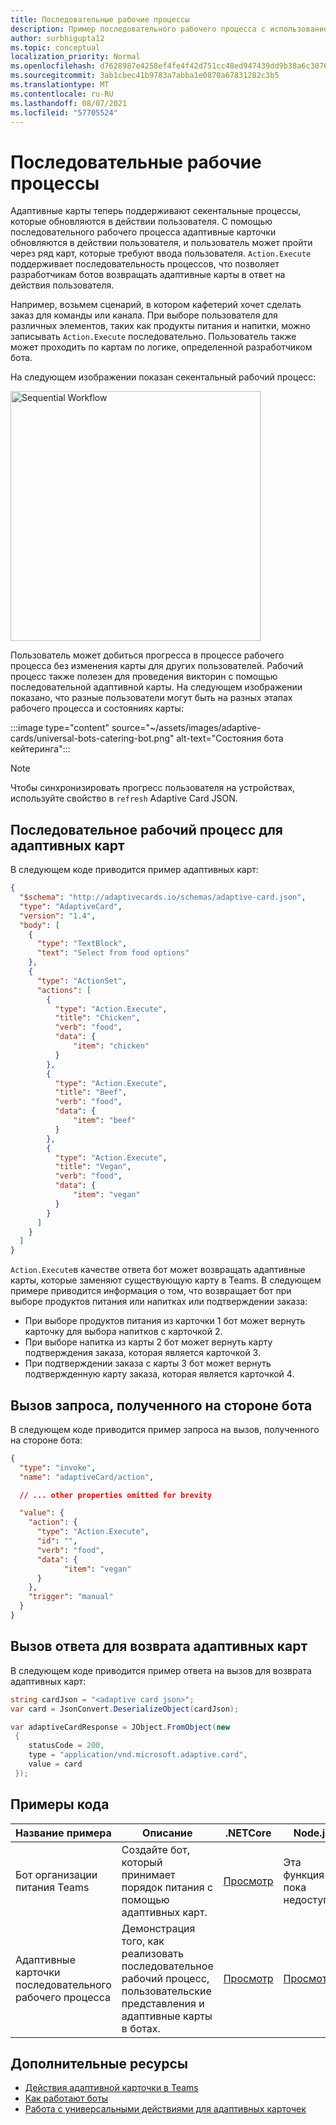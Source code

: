 ```yaml
---
title: Последовательные рабочие процессы
description: Пример последовательного рабочего процесса с использованием универсальных действий
author: surbhigupta12
ms.topic: conceptual
localization_priority: Normal
ms.openlocfilehash: d7628987e4258ef4fe4f42d751cc48ed947439dd9b38a6c30769b58e8b6e7e85
ms.sourcegitcommit: 3ab1cbec41b9783a7abba1e0870a67831282c3b5
ms.translationtype: MT
ms.contentlocale: ru-RU
ms.lasthandoff: 08/07/2021
ms.locfileid: "57705524"
---
```

# <a name="sequential-workflows"></a>Последовательные рабочие процессы

Адаптивные карты теперь поддерживают секентальные процессы, которые обновляются в действии пользователя. С помощью последовательного рабочего процесса адаптивные карточки обновляются в действии пользователя, и пользователь может пройти через ряд карт, которые требуют ввода пользователя. `Action.Execute` поддерживает последовательность процессов, что позволяет разработчикам ботов возвращать адаптивные карты в ответ на действия пользователя.

Например, возьмем сценарий, в котором кафетерий хочет сделать заказ для команды или канала. При выборе пользователя для различных элементов, таких как продукты питания и напитки, можно записывать `Action.Execute` последовательно. Пользователь также может проходить по картам по логике, определенной разработчиком бота. <br/>

На следующем изображении показан секентальный рабочий процесс:

<img src="~/assets/images/bots/sequentialWorkflow.gif" alt="Sequential Workflow" width="400"/>

Пользователь может добиться прогресса в процессе рабочего процесса без изменения карты для других пользователей. Рабочий процесс также полезен для проведения викторин с помощью последовательной адаптивной карты. На следующем изображении показано, что разные пользователи могут быть на разных этапах рабочего процесса и состояниях карты:

:::image type="content" source="~/assets/images/adaptive-cards/universal-bots-catering-bot.png" alt-text="Состояния бота кейтеринга":::

> [!NOTE]
> Чтобы синхронизировать прогресс пользователя на устройствах, используйте свойство в `refresh` Adaptive Card JSON.

## <a name="sequential-workflow-for-adaptive-cards"></a>Последовательное рабочий процесс для адаптивных карт

В следующем коде приводится пример адаптивных карт:

```JSON
{
  "$schema": "http://adaptivecards.io/schemas/adaptive-card.json",
  "type": "AdaptiveCard",
  "version": "1.4",
  "body": [
    {
      "type": "TextBlock",
      "text": "Select from food options"
    },
    { 
      "type": "ActionSet",
      "actions": [
        {
          "type": "Action.Execute",
          "title": "Chicken",
          "verb": "food",
          "data": {
              "item": "chicken"
          }
        },
        {
          "type": "Action.Execute",
          "title": "Beef",
          "verb": "food",
          "data": {
              "item": "beef"
          }
        },
        {
          "type": "Action.Execute",
          "title": "Vegan",
          "verb": "food",
          "data": {
              "item": "vegan"
          }
        }
      ]
    }
  ]
}
```

`Action.Execute`в качестве ответа бот может возвращать адаптивные карты, которые заменяют существующую карту в Teams.
В следующем примере приводится информация о том, что возвращает бот при выборе продуктов питания или напитках или подтверждении заказа:

* При выборе продуктов питания из карточки 1 бот может вернуть карточку для выбора напитков с карточкой 2.
* При выборе напитка из карты 2 бот может вернуть карту подтверждения заказа, которая является карточкой 3.
* При подтверждении заказа с карты 3 бот может вернуть подтвержденную карту заказа, которая является карточкой 4.

## <a name="invoke-request-received-on-bot-side"></a>Вызов запроса, полученного на стороне бота

В следующем коде приводится пример запроса на вызов, полученного на стороне бота:

```JSON
{ 
  "type": "invoke",
  "name": "adaptiveCard/action",

  // ... other properties omitted for brevity

  "value": { 
    "action": { 
      "type": "Action.Execute", 
      "id": "", 
      "verb": "food",
      "data": { 
            "item": "vegan"
      } 
    },
    "trigger": "manual" 
  }
}
```

## <a name="invoke-response-to-return-adaptive-cards"></a>Вызов ответа для возврата адаптивных карт

В следующем коде приводится пример ответа на вызов для возврата адаптивных карт:

```C#
string cardJson = "<adaptive card json>";
var card = JsonConvert.DeserializeObject(cardJson);

var adaptiveCardResponse = JObject.FromObject(new
 {
    statusCode = 200,
    type = "application/vnd.microsoft.adaptive.card",
    value = card
 });
```

## <a name="code-samples"></a>Примеры кода

|Название примера | Описание | .NETCore | Node.js |
|----------------|-----------------|--------------|--------------|
| Бот организации питания Teams | Создайте бот, который принимает порядок питания с помощью адаптивных карт. |[Просмотр](https://github.com/OfficeDev/Microsoft-Teams-Samples/tree/main/samples/bot-teams-catering/csharp)| Эта функция пока недоступна |
| Адаптивные карточки последовательного рабочего процесса | Демонстрация того, как реализовать последовательное рабочий процесс, пользовательские представления и адаптивные карты в ботах. | [Просмотр](https://github.com/OfficeDev/Microsoft-Teams-Samples/tree/main/samples/bot-sequential-flow-adaptive-cards/csharp) | [Просмотр](https://github.com/OfficeDev/Microsoft-Teams-Samples/tree/main/samples/bot-sequential-flow-adaptive-cards/nodejs) |


## <a name="see-also"></a>Дополнительные ресурсы

* [Действия адаптивной карточки в Teams](~/task-modules-and-cards/cards/cards-actions.md#adaptive-cards-actions)
* [Как работают боты](/azure/bot-service/bot-builder-basics?view=azure-bot-service-4.0&preserve-view=true)
* [Работа с универсальными действиями для адаптивных карточек](Work-with-universal-actions-for-adaptive-cards.md)
